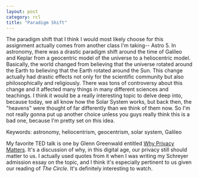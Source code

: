 ```yaml
---
layout: post
category: rcl
title: "Paradigm Shift"
---
```

The paradigm shift that I think I would most likely choose for this assignment actually comes from another class I'm taking-- Astro 5. In astronomy, there was a drastic paradigm shift around the time of Galileo and Keplar from a geocentric model of the universe to a heliocentric model. Basically, the world changed from believing that the universe rotated around the Earth to believing that the Earth rotated around the Sun. This change actually had drastic effects not only for the scientific community but also philosophically and religiously. There was tons of controversy about this change and it affected many things in many different sciences and teachings. I think it would be a really interesting topic to delve deep into, because today, we all know how the Solar System works, but back then, the "heavens" were thought of far differently than we think of them now. So I'm not really gonna put up another choice unless you guys really think this is a bad one, because I'm pretty set on this idea. 

Keywords: astronomy, heliocentrism, geocentrism, solar system, Galileo

My favorite TED talk is one by Glenn Greenwald entitled [Why Privacy Matters](https://www.ted.com/talks/glenn_greenwald_why_privacy_matters). It's a discussion of why, in this digital age, our privacy still should matter to us. I actually used quotes from it when I was writing my Schreyer admission essay on the topic, and I think it's especially pertinent to us given our reading of *The Circle.* It's definitely interesting to watch.
